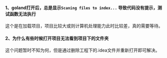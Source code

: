 #### 1、goland打开后，总是显示`Scaning files to index...` 导致代码没有提示，测试函数无法执行

这个是在加载项目，项目比较大或则计算机处理能力此时比较差，真的需要等待。

#### 2、为什么有些时候打开项目无法看到项目下的文件夹

这个问题暂时不知为何，但是通过删除工程下的.idea文件并重新打开即可解决。

